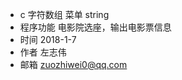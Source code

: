 - c   字符数组    菜单    string
- 程序功能    电影院选座，输出电影票信息
- 时间        2018-1-7
- 作者        左志伟
- 邮箱        zuozhiwei0@qq.com